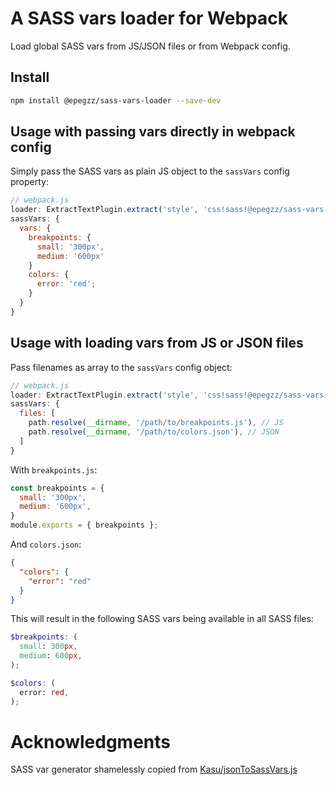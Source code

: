 # A SASS vars loader for Webpack

Load global SASS vars from JS/JSON files or from Webpack config.


## Install

```sh
npm install @epegzz/sass-vars-loader --save-dev
```

## Usage with passing vars directly in webpack config

Simply pass the SASS vars as plain JS object to the `sassVars` config property:

```javascript
// webpack.js
loader: ExtractTextPlugin.extract('style', 'css!sass!@epegzz/sass-vars-loader')
sassVars: {
  vars: {
    breakpoints: {
      small: '300px',
      medium: '600px'
    }
    colors: {
      error: 'red'; 
    }
  }
}
```

## Usage with loading vars from JS or JSON files

Pass filenames as array to the `sassVars` config object:


```javascript
// webpack.js
loader: ExtractTextPlugin.extract('style', 'css!sass!@epegzz/sass-vars-loader')
sassVars: {
  files: [
    path.resolve(__dirname, '/path/to/breakpoints.js'), // JS
    path.resolve(__dirname, '/path/to/colors.json'), // JSON
  ]
}
```

With `breakpoints.js`:

```javascript
const breakpoints = {
  small: '300px',
  medium: '600px',
}
module.exports = { breakpoints };
```

And `colors.json`:

```json
{
  "colors": {
    "error": "red"
  }  
}
```

This will result in the following SASS vars being available in all SASS files:

```scss
$breakpoints: (
  small: 300px,
  medium: 600px,
);

$colors: (
  error: red,
);
```


# Acknowledgments

SASS var generator shamelessly copied from [Kasu/jsonToSassVars.js](https://gist.github.com/Kasu/ea4f4861a81e626ea308)
